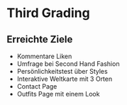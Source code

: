 # Third Grading

## Erreichte Ziele
* Kommentare Liken
* Umfrage bei Second Hand Fashion
* Persönlichkeitstest über Styles
* Interaktive Weltkarte mit 3 Orten
* Contact Page 
* Outfits Page mit einem Look
